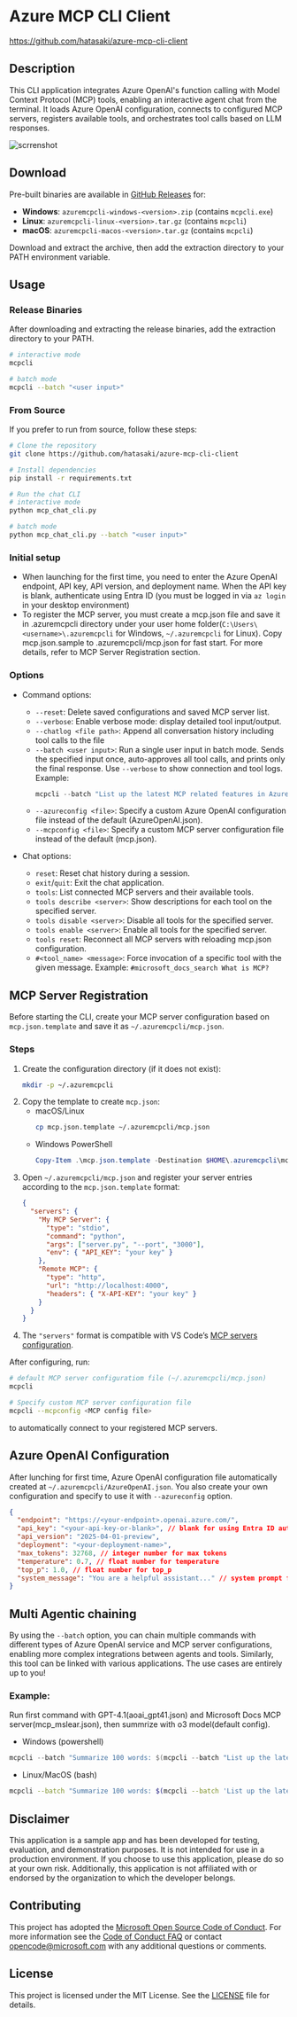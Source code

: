 # Azure MCP CLI Client
https://github.com/hatasaki/azure-mcp-cli-client

## Description

This CLI application integrates Azure OpenAI's function calling with Model Context Protocol (MCP) tools, enabling an interactive agent chat from the terminal. It loads Azure OpenAI configuration, connects to configured MCP servers, registers available tools, and orchestrates tool calls based on LLM responses.

![scrrenshot](/assets/Azure-MCP-CLI-Client-screenshot.png)

## Download

Pre-built binaries are available in [GitHub Releases](https://github.com/hatasaki/azure-mcp-cli-client/releases) for:

- **Windows**: `azuremcpcli-windows-<version>.zip` (contains `mcpcli.exe`)
- **Linux**: `azuremcpcli-linux-<version>.tar.gz` (contains `mcpcli`)
- **macOS**: `azuremcpcli-macos-<version>.tar.gz` (contains `mcpcli`)

Download and extract the archive, then add the extraction directory to your PATH environment variable.

## Usage

### Release Binaries

After downloading and extracting the release binaries, add the extraction directory to your PATH.

```bash
# interactive mode
mcpcli

# batch mode
mcpcli --batch "<user input>"
```

### From Source

If you prefer to run from source, follow these steps:

```bash
# Clone the repository
git clone https://github.com/hatasaki/azure-mcp-cli-client

# Install dependencies
pip install -r requirements.txt

# Run the chat CLI
# interactive mode
python mcp_chat_cli.py

# batch mode
python mcp_chat_cli.py --batch "<user input>"
```

### Initial setup
   - When launching for the first time, you need to enter the Azure OpenAI endpoint, API key, API version, and deployment name. When the API key is blank, authenticate using Entra ID (you must be logged in via `az login` in your desktop environment)
   - To register the MCP server, you must create a mcp.json file and save it in .azuremcpcli directory under your user home folder(`C:\Users\<username>\.azuremcpcli` for Windows, `~/.azuremcpcli` for Linux). Copy mcp.json.sample to .azuremcpcli/mcp.json for fast start. For more details, refer to MCP Server Registration section.

### Options
- Command options:
   - `--reset`: Delete saved configurations and saved MCP server list.
   - `--verbose`: Enable verbose mode: display detailed tool input/output.
   - `--chatlog <file path>`: Append all conversation history including tool calls to the file
   - `--batch <user input>`: Run a single user input in batch mode. Sends the specified input once, auto-approves all tool calls, and prints only the final response. Use `--verbose` to show connection and tool logs. Example:
      ``` powershell
      mcpcli --batch "List up the latest MCP related features in Azure" 
      ```
   - `--azureconfig <file>`: Specify a custom Azure OpenAI configuration file instead of the default (AzureOpenAI.json).
   - `--mcpconfig <file>`: Specify a custom MCP server configuration file instead of the default (mcp.json).

- Chat options:
   - `reset`: Reset chat history during a session.
   - `exit`/`quit`: Exit the chat application.
   - `tools`: List connected MCP servers and their available tools.
   - `tools describe <server>`: Show descriptions for each tool on the specified server.
   - `tools disable <server>`: Disable all tools for the specified server.
   - `tools enable <server>`: Enable all tools for the specified server.
   - `tools reset`: Reconnect all MCP servers with reloading mcp.json configuration.
   - `#<tool_name> <message>`: Force invocation of a specific tool with the given message. Example: `#microsoft_docs_search What is MCP?`

## MCP Server Registration

Before starting the CLI, create your MCP server configuration based on `mcp.json.template` and save it as `~/.azuremcpcli/mcp.json`.

### Steps
1. Create the configuration directory (if it does not exist):
   ```bash
   mkdir -p ~/.azuremcpcli
   ```
2. Copy the template to create `mcp.json`:
   - macOS/Linux
     ```bash
     cp mcp.json.template ~/.azuremcpcli/mcp.json
     ```
   - Windows PowerShell
     ```powershell
     Copy-Item .\mcp.json.template -Destination $HOME\.azuremcpcli\mcp.json
     ```
3. Open `~/.azuremcpcli/mcp.json` and register your server entries according to the `mcp.json.template` format:
   ```json
   {
     "servers": {
       "My MCP Server": {
         "type": "stdio",
         "command": "python",
         "args": ["server.py", "--port", "3000"],
         "env": { "API_KEY": "your key" }
       },
       "Remote MCP": {
         "type": "http",
         "url": "http://localhost:4000",
         "headers": { "X-API-KEY": "your key" }
       }
     }
   }
   ```
4. The `"servers"` format is compatible with VS Code’s [MCP servers configuration](https://code.visualstudio.com/docs/copilot/chat/mcp-servers).

After configuring, run:
```bash
# default MCP server configuratiom file (~/.azuremcpcli/mcp.json)
mcpcli

# Specify custom MCP server configuration file
mcpcli --mcpconfig <MCP config file>
```
to automatically connect to your registered MCP servers.

## Azure OpenAI Configuration

After lunching for first time, Azure OpenAI configuration file automatically created at `~/.azuremcpcli/AzureOpenAI.json`. You also create your own configuration and specify to use it with `--azureconfig` option.

   ```json
   {
     "endpoint": "https://<your-endpoint>.openai.azure.com/",
     "api_key": "<your-api-key-or-blank>", // blank for using Entra ID authentication
     "api_version": "2025-04-01-preview",
     "deployment": "<your-deployment-name>",
     "max_tokens": 32768, // integer number for max tokens
     "temperature": 0.7, // float number for temperature
     "top_p": 1.0, // float number for top_p
     "system_message": "You are a helpful assistant..." // system prompt for the agent
   }
   ```

## Multi Agentic chaining
By using the `--batch` option, you can chain multiple commands with different types of Azure OpenAI service and MCP server configurations, enabling more complex integrations between agents and tools. Similarly, this tool can be linked with various applications. The use cases are entirely up to you!
### Example:
Run first command with GPT-4.1(aoai_gpt41.json) and Microsoft Docs MCP server(mcp_mslear.json), then summrize with o3 model(default config).
-  Windows (powershell)
```powershell
mcpcli --batch "Summarize 100 words: $(mcpcli --batch "List up the latest MCP related features in Azure"  --azureconfig aoai_gpt41.json --mcpconfig mcp_mslearn.json --raw)"
```
- Linux/MacOS (bash)
```bash
mcpcli --batch "Summarize 100 words: $(mcpcli --batch 'List up the latest MCP related features in Azure' --azureconfig aoai_gpt41.json --mcpconfig mcp_mslearn.json --raw)"
```

## Disclaimer
This application is a sample app and has been developed for testing, evaluation, and demonstration purposes. It is not intended for use in a production environment. If you choose to use this application, please do so at your own risk. Additionally, this application is not affiliated with or endorsed by the organization to which the developer belongs.

## Contributing
This project has adopted the [Microsoft Open Source Code of Conduct](https://opensource.microsoft.com/codeofconduct/). For more information see the [Code of Conduct FAQ](https://opensource.microsoft.com/codeofconduct/faq/) or contact [opencode@microsoft.com](mailto:opencode@microsoft.com) with any additional questions or comments.

## License

This project is licensed under the MIT License. See the [LICENSE](LICENSE) file for details.